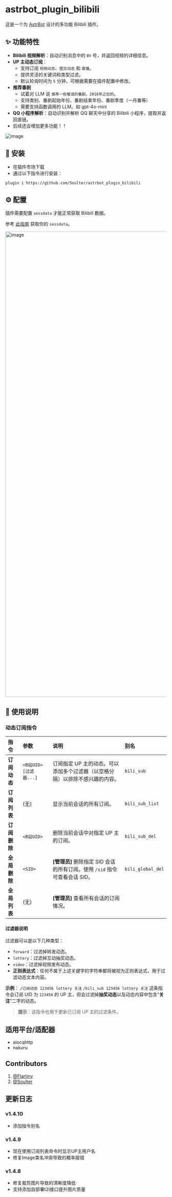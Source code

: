 # astrbot_plugin_bilibili

这是一个为 [AstrBot](https://github.com/Soulter/AstrBot) 设计的多功能 Bilibili 插件。

## ✨ 功能特性

  - **Bilibili 视频解析**：自动识别消息中的 `BV` 号，并返回视频的详细信息。
  - **UP 主动态订阅**：
      - 支持订阅 `视频动态`、`图文动态` 和 `直播`。
      - 提供灵活的关键词和类型过滤。
      - 默认轮询时间为 `5` 分钟，可根据需要在插件配置中修改。
   - **推荐番剧**
      - 试着对 LLM 说 `推荐一些催泪的番剧，2016年之后的`。
      - 支持类别、番剧起始年份、番剧结束年份、番剧季度（一月番等）
      - 需要支持函数调用的 LLM。如 gpt-4o-mini
  - **QQ 小程序解析**：自动识别并解析 QQ 聊天中分享的 Bilibili 小程序，提取并返回直链。
  - 后续还会增加更多功能！！

![image](https://github.com/user-attachments/assets/972b2b99-b801-45cf-a882-6d841c9e8137)
## 🚀 安装

- 在插件市场下载
- 通过以下指令进行安装：

```shell
plugin i https://github.com/Soulter/astrbot_plugin_bilibili
```

## ⚙️ 配置

插件需要配置 `sessdata` 才能正常获取 Bilibili 数据。

参考 [此指南](https://nemo2011.github.io/bilibili-api/#/get-credential) 获取你的 `sessdata`。

<img width="1453" alt="image" src="https://github.com/user-attachments/assets/d5342767-8e5c-4222-81da-f1cdb4b30c95">

## 📖 使用说明

### 动态订阅指令

| 指令 | 参数 | 说明 | 别名 |
| :--- | :--- | :--- | :--- |
| **订阅动态** | `<B站UID> [过滤器...]` | 订阅指定 UP 主的动态。可以添加多个过滤器（以空格分隔）以排除不感兴趣的内容。 | `bili_sub` |
| **订阅列表** | (无) | 显示当前会话的所有订阅。 | `bili_sub_list` |
| **订阅删除** | `<B站UID>` | 删除当前会话中对指定 UP 主的订阅。 | `bili_sub_del` |
| **全局删除** | `<SID>` | **[管理员]** 删除指定 SID 会话的所有订阅。使用 `/sid` 指令可查看会话 SID。 | `bili_global_del` |
| **全局列表** | (无) | **[管理员]** 查看所有会话的订阅情况。 |

#### 过滤器说明

过滤器可以是以下几种类型：

  - `forward`：过滤掉转发动态。
  - `lottery`：过滤掉互动抽奖动态。
  - `video`：过滤掉视频发布动态。
  - **正则表达式**：任何不属于上述关键字的字符串都将被视为正则表达式，用于过滤动态文本内容。

**示例**：
`/订阅动态 123456 lottery 关注`
`/bili_sub 123456 lottery 关注`
这条指令会订阅 UID 为 `123456` 的 UP 主，但会过滤掉**抽奖动态**以及动态内容中包含“**关注**”二字的动态。

> **提示**：该指令也用于更新已订阅 UP 主的过滤条件。

## 适用平台/适配器

  - aiocqhttp
  - nakuru

## Contributors

1. [@Flartiny](https://github.com/Flartiny)
2. [@Soulter](https://github.com/Soulter)

## 更新日志

### v1.4.10

- 添加指令别名

### v1.4.9

- 现在使用订阅列表命令时显示UP主用户名
- 修复Image类名冲突导致的概率报错

### v1.4.8

- 修复裁剪图片导致的清晰度降低
- 支持添加自部署t2i接口提升图片质量
